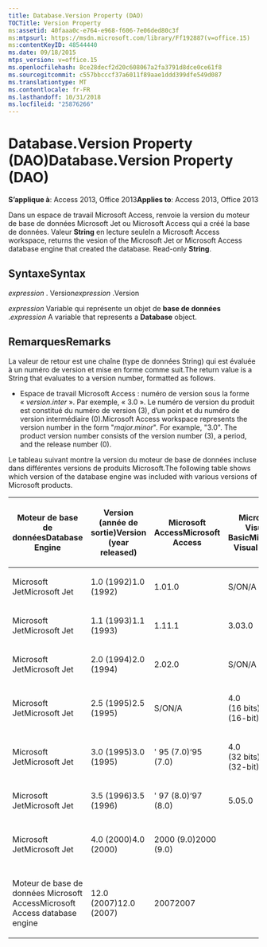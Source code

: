 ```yaml
---
title: Database.Version Property (DAO)
TOCTitle: Version Property
ms:assetid: 40faaa0c-e764-e968-f606-7e06ded80c3f
ms:mtpsurl: https://msdn.microsoft.com/library/Ff192887(v=office.15)
ms:contentKeyID: 48544440
ms.date: 09/18/2015
mtps_version: v=office.15
ms.openlocfilehash: 8ce28decf2d20c608067a2fa3791d8dce0ce61f8
ms.sourcegitcommit: c557bbcccf37a6011f89aae1ddd399dfe549d087
ms.translationtype: MT
ms.contentlocale: fr-FR
ms.lasthandoff: 10/31/2018
ms.locfileid: "25876266"
---
```

# <a name="databaseversion-property-dao"></a><span data-ttu-id="63db1-102">Database.Version Property (DAO)</span><span class="sxs-lookup"><span data-stu-id="63db1-102">Database.Version Property (DAO)</span></span>


<span data-ttu-id="63db1-103">**S’applique à**: Access 2013, Office 2013</span><span class="sxs-lookup"><span data-stu-id="63db1-103">**Applies to**: Access 2013, Office 2013</span></span>

<span data-ttu-id="63db1-p101">Dans un espace de travail Microsoft Access, renvoie la version du moteur de base de données Microsoft Jet ou Microsoft Access qui a créé la base de données. Valeur **String** en lecture seule</span><span class="sxs-lookup"><span data-stu-id="63db1-p101">In a Microsoft Access workspace, returns the vesion of the Microsoft Jet or Microsoft Access database engine that created the database. Read-only **String**.</span></span>

## <a name="syntax"></a><span data-ttu-id="63db1-106">Syntaxe</span><span class="sxs-lookup"><span data-stu-id="63db1-106">Syntax</span></span>

<span data-ttu-id="63db1-107">*expression* . Version</span><span class="sxs-lookup"><span data-stu-id="63db1-107">*expression* .Version</span></span>

<span data-ttu-id="63db1-108">*expression* Variable qui représente un objet de **base de données** .</span><span class="sxs-lookup"><span data-stu-id="63db1-108">*expression* A variable that represents a **Database** object.</span></span>

## <a name="remarks"></a><span data-ttu-id="63db1-109">Remarques</span><span class="sxs-lookup"><span data-stu-id="63db1-109">Remarks</span></span>

<span data-ttu-id="63db1-110">La valeur de retour est une chaîne (type de données String) qui est évaluée à un numéro de version et mise en forme comme suit.</span><span class="sxs-lookup"><span data-stu-id="63db1-110">The return value is a String that evaluates to a version number, formatted as follows.</span></span>

  - <span data-ttu-id="63db1-p102">Espace de travail Microsoft Access : numéro de version sous la forme « *version.inter* ». Par exemple, « 3.0 ». Le numéro de version du produit est constitué du numéro de version (3), d’un point et du numéro de version intermédiaire (0).</span><span class="sxs-lookup"><span data-stu-id="63db1-p102">Microsoft Access workspace represents the version number in the form "*major.minor*". For example, "3.0". The product version number consists of the version number (3), a period, and the release number (0).</span></span>

<span data-ttu-id="63db1-114">Le tableau suivant montre la version du moteur de base de données incluse dans différentes versions de produits Microsoft.</span><span class="sxs-lookup"><span data-stu-id="63db1-114">The following table shows which version of the database engine was included with various versions of Microsoft products.</span></span>

<table style="width:100%;">
<colgroup>
<col style="width: 16%" />
<col style="width: 16%" />
<col style="width: 16%" />
<col style="width: 16%" />
<col style="width: 16%" />
<col style="width: 16%" />
</colgroup>
<thead>
<tr class="header">
<th><p><span data-ttu-id="63db1-115">Moteur de base de données</span><span class="sxs-lookup"><span data-stu-id="63db1-115">Database Engine</span></span></p></th>
<th><p><span data-ttu-id="63db1-116">Version (année de sortie)</span><span class="sxs-lookup"><span data-stu-id="63db1-116">Version (year released)</span></span></p></th>
<th><p><span data-ttu-id="63db1-117">Microsoft Access</span><span class="sxs-lookup"><span data-stu-id="63db1-117">Microsoft Access</span></span></p></th>
<th><p><span data-ttu-id="63db1-118">Microsoft Visual Basic</span><span class="sxs-lookup"><span data-stu-id="63db1-118">Microsoft Visual Basic</span></span></p></th>
<th><p><span data-ttu-id="63db1-119">Microsoft Excel</span><span class="sxs-lookup"><span data-stu-id="63db1-119">Microsoft Excel</span></span></p></th>
<th><p><span data-ttu-id="63db1-120">Microsoft Visual C++</span><span class="sxs-lookup"><span data-stu-id="63db1-120">Microsoft Visual C++</span></span></p></th>
</tr>
</thead>
<tbody>
<tr class="odd">
<td><p><span data-ttu-id="63db1-121">Microsoft Jet</span><span class="sxs-lookup"><span data-stu-id="63db1-121">Microsoft Jet</span></span></p></td>
<td><p><span data-ttu-id="63db1-122">1.0 (1992)</span><span class="sxs-lookup"><span data-stu-id="63db1-122">1.0 (1992)</span></span></p></td>
<td><p><span data-ttu-id="63db1-123">1.0</span><span class="sxs-lookup"><span data-stu-id="63db1-123">1.0</span></span></p></td>
<td><p><span data-ttu-id="63db1-124">S/O</span><span class="sxs-lookup"><span data-stu-id="63db1-124">N/A</span></span></p></td>
<td><p><span data-ttu-id="63db1-125">S/O</span><span class="sxs-lookup"><span data-stu-id="63db1-125">N/A</span></span></p></td>
<td><p><span data-ttu-id="63db1-126">S/O</span><span class="sxs-lookup"><span data-stu-id="63db1-126">N/A</span></span></p></td>
</tr>
<tr class="even">
<td><p><span data-ttu-id="63db1-127">Microsoft Jet</span><span class="sxs-lookup"><span data-stu-id="63db1-127">Microsoft Jet</span></span></p></td>
<td><p><span data-ttu-id="63db1-128">1.1 (1993)</span><span class="sxs-lookup"><span data-stu-id="63db1-128">1.1 (1993)</span></span></p></td>
<td><p><span data-ttu-id="63db1-129">1.1</span><span class="sxs-lookup"><span data-stu-id="63db1-129">1.1</span></span></p></td>
<td><p><span data-ttu-id="63db1-130">3.0</span><span class="sxs-lookup"><span data-stu-id="63db1-130">3.0</span></span></p></td>
<td><p><span data-ttu-id="63db1-131">S/O</span><span class="sxs-lookup"><span data-stu-id="63db1-131">N/A</span></span></p></td>
<td><p><span data-ttu-id="63db1-132">S/O</span><span class="sxs-lookup"><span data-stu-id="63db1-132">N/A</span></span></p></td>
</tr>
<tr class="odd">
<td><p><span data-ttu-id="63db1-133">Microsoft Jet</span><span class="sxs-lookup"><span data-stu-id="63db1-133">Microsoft Jet</span></span></p></td>
<td><p><span data-ttu-id="63db1-134">2.0 (1994)</span><span class="sxs-lookup"><span data-stu-id="63db1-134">2.0 (1994)</span></span></p></td>
<td><p><span data-ttu-id="63db1-135">2.0</span><span class="sxs-lookup"><span data-stu-id="63db1-135">2.0</span></span></p></td>
<td><p><span data-ttu-id="63db1-136">S/O</span><span class="sxs-lookup"><span data-stu-id="63db1-136">N/A</span></span></p></td>
<td><p><span data-ttu-id="63db1-137">S/O</span><span class="sxs-lookup"><span data-stu-id="63db1-137">N/A</span></span></p></td>
<td><p><span data-ttu-id="63db1-138">S/O</span><span class="sxs-lookup"><span data-stu-id="63db1-138">N/A</span></span></p></td>
</tr>
<tr class="even">
<td><p><span data-ttu-id="63db1-139">Microsoft Jet</span><span class="sxs-lookup"><span data-stu-id="63db1-139">Microsoft Jet</span></span></p></td>
<td><p><span data-ttu-id="63db1-140">2.5 (1995)</span><span class="sxs-lookup"><span data-stu-id="63db1-140">2.5 (1995)</span></span></p></td>
<td><p><span data-ttu-id="63db1-141">S/O</span><span class="sxs-lookup"><span data-stu-id="63db1-141">N/A</span></span></p></td>
<td><p><span data-ttu-id="63db1-142">4.0 (16 bits)</span><span class="sxs-lookup"><span data-stu-id="63db1-142">4.0 (16-bit)</span></span></p></td>
<td><p><span data-ttu-id="63db1-143">S/O</span><span class="sxs-lookup"><span data-stu-id="63db1-143">N/A</span></span></p></td>
<td><p><span data-ttu-id="63db1-144">S/O</span><span class="sxs-lookup"><span data-stu-id="63db1-144">N/A</span></span></p></td>
</tr>
<tr class="odd">
<td><p><span data-ttu-id="63db1-145">Microsoft Jet</span><span class="sxs-lookup"><span data-stu-id="63db1-145">Microsoft Jet</span></span></p></td>
<td><p><span data-ttu-id="63db1-146">3.0 (1995)</span><span class="sxs-lookup"><span data-stu-id="63db1-146">3.0 (1995)</span></span></p></td>
<td><p><span data-ttu-id="63db1-147">' 95 (7.0)</span><span class="sxs-lookup"><span data-stu-id="63db1-147">‘95 (7.0)</span></span></p></td>
<td><p><span data-ttu-id="63db1-148">4.0 (32 bits)</span><span class="sxs-lookup"><span data-stu-id="63db1-148">4.0 (32-bit)</span></span></p></td>
<td><p><span data-ttu-id="63db1-149">' 95 (7.0)</span><span class="sxs-lookup"><span data-stu-id="63db1-149">‘95 (7.0)</span></span></p></td>
<td><p><span data-ttu-id="63db1-150">4.x</span><span class="sxs-lookup"><span data-stu-id="63db1-150">4.x</span></span></p></td>
</tr>
<tr class="even">
<td><p><span data-ttu-id="63db1-151">Microsoft Jet</span><span class="sxs-lookup"><span data-stu-id="63db1-151">Microsoft Jet</span></span></p></td>
<td><p><span data-ttu-id="63db1-152">3.5 (1996)</span><span class="sxs-lookup"><span data-stu-id="63db1-152">3.5 (1996)</span></span></p></td>
<td><p><span data-ttu-id="63db1-153">' 97 (8.0)</span><span class="sxs-lookup"><span data-stu-id="63db1-153">‘97 (8.0)</span></span></p></td>
<td><p><span data-ttu-id="63db1-154">5.0</span><span class="sxs-lookup"><span data-stu-id="63db1-154">5.0</span></span></p></td>
<td><p><span data-ttu-id="63db1-155">' 97 (8.0)</span><span class="sxs-lookup"><span data-stu-id="63db1-155">‘97 (8.0)</span></span></p></td>
<td><p><span data-ttu-id="63db1-156">5.0</span><span class="sxs-lookup"><span data-stu-id="63db1-156">5.0</span></span></p></td>
</tr>
<tr class="odd">
<td><p><span data-ttu-id="63db1-157">Microsoft Jet</span><span class="sxs-lookup"><span data-stu-id="63db1-157">Microsoft Jet</span></span></p></td>
<td><p><span data-ttu-id="63db1-158">4.0 (2000)</span><span class="sxs-lookup"><span data-stu-id="63db1-158">4.0 (2000)</span></span></p></td>
<td><p><span data-ttu-id="63db1-159">2000 (9.0)</span><span class="sxs-lookup"><span data-stu-id="63db1-159">2000 (9.0)</span></span></p></td>
<td><p></p></td>
<td><p><span data-ttu-id="63db1-160">2000 (9.0)</span><span class="sxs-lookup"><span data-stu-id="63db1-160">2000 (9.0)</span></span></p></td>
<td><p></p></td>
</tr>
<tr class="even">
<td><p><span data-ttu-id="63db1-161">Moteur de base de données Microsoft Access</span><span class="sxs-lookup"><span data-stu-id="63db1-161">Microsoft Access database engine</span></span></p></td>
<td><p><span data-ttu-id="63db1-162">12.0 (2007)</span><span class="sxs-lookup"><span data-stu-id="63db1-162">12.0 (2007)</span></span></p></td>
<td><p><span data-ttu-id="63db1-163">2007</span><span class="sxs-lookup"><span data-stu-id="63db1-163">2007</span></span></p></td>
<td><p></p></td>
<td><p></p></td>
<td><p></p></td>
</tr>
</tbody>
</table>

